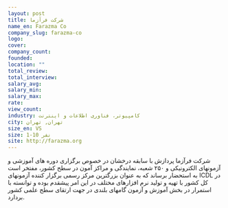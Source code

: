 ```yaml
---
layout: post
title: شرکت فرآزما
name_en: Farazma Co
company_slug: farazma-co
logo: 
cover: 
company_count:
founded:
location: ""
total_review: 
total_interview: 
salary_avg: 
salary_min: 
salary_max: 
rate: 
view_count: 
industry: کامپیوتر، فناوری اطلاعات و اینترنت
city: تهران, تهران
size_en: VS
size: 1-10 نفر
site: http://farazma.org
---
```


شرکت فرآزما پردازش با سابقه درخشان در خصوص برگزاری دوره های آموزشی و آزمونهای الکترونیکی و ۲۵۰ شعبه، نمایندگی و مراکز آمون در سطح کشور، مفتخر است به استحضار برساند که به عنوان بزرگترین مرکز رسمی برگزار کننده آزمونهای ICDL در کل کشور با تهیه و تولید نرم افزارهای مختلف در این امر پیشقدم بوده و توانسته با استمرار در بخش آموزش و آزمون گامهای بلندی در جهت ارتقای سطح علمی کشور بردارد.
